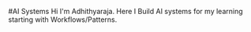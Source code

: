 #AI Systems
Hi I'm Adhithyaraja. Here I Build AI systems for my learning starting with Workflows/Patterns.
